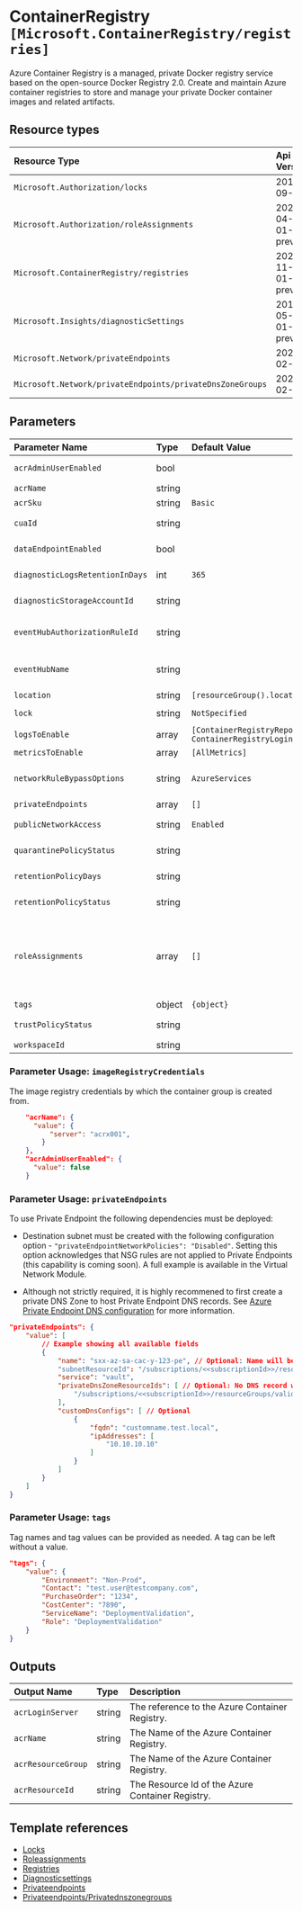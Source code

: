 # ContainerRegistry `[Microsoft.ContainerRegistry/registries]`

Azure Container Registry is a managed, private Docker registry service based on the open-source Docker Registry 2.0. Create and maintain Azure container registries to store and manage your private Docker container images and related artifacts.

## Resource types

| Resource Type | Api Version |
| :-- | :-- |
| `Microsoft.Authorization/locks` | 2016-09-01 |
| `Microsoft.Authorization/roleAssignments` | 2020-04-01-preview |
| `Microsoft.ContainerRegistry/registries` | 2020-11-01-preview |
| `Microsoft.Insights/diagnosticSettings` | 2017-05-01-preview |
| `Microsoft.Network/privateEndpoints` | 2021-02-01 |
| `Microsoft.Network/privateEndpoints/privateDnsZoneGroups` | 2021-02-01 |

## Parameters

| Parameter Name | Type | Default Value | Possible Values | Description |
| :-- | :-- | :-- | :-- | :-- |
| `acrAdminUserEnabled` | bool |  |  | Optional. Enable admin user that have push / pull permission to the registry. |
| `acrName` | string |  |  | Required. Name of your Azure Container Registry |
| `acrSku` | string | `Basic` | `[Basic, Standard, Premium]` | Optional. Tier of your Azure Container Registry. |
| `cuaId` | string |  |  | Optional. Customer Usage Attribution id (GUID). This GUID must be previously registered |
| `dataEndpointEnabled` | bool |  |  | Optional. Enable a single data endpoint per region for serving data. Not relevant in case of disabled public access. |
| `diagnosticLogsRetentionInDays` | int | `365` |  | Optional. Specifies the number of days that logs will be kept for; a value of 0 will retain data indefinitely. |
| `diagnosticStorageAccountId` | string |  |  | Optional. Resource identifier of the Diagnostic Storage Account. |
| `eventHubAuthorizationRuleId` | string |  |  | Optional. Resource ID of the event hub authorization rule for the Event Hubs namespace in which the event hub should be created or streamed to. |
| `eventHubName` | string |  |  | Optional. Name of the event hub within the namespace to which logs are streamed. Without this, an event hub is created for each log category. |
| `location` | string | `[resourceGroup().location]` |  | Optional. Location for all resources. |
| `lock` | string | `NotSpecified` | `[CanNotDelete, NotSpecified, ReadOnly]` | Optional. Specify the type of lock. |
| `logsToEnable` | array | `[ContainerRegistryRepositoryEvents, ContainerRegistryLoginEvents]` | `[ContainerRegistryRepositoryEvents, ContainerRegistryLoginEvents]` | Optional. The name of logs that will be streamed. |
| `metricsToEnable` | array | `[AllMetrics]` | `[AllMetrics]` | Optional. The name of metrics that will be streamed. |
| `networkRuleBypassOptions` | string | `AzureServices` |  | Optional. Whether to allow trusted Azure services to access a network restricted registry. Not relevant in case of public access. - AzureServices or None |
| `privateEndpoints` | array | `[]` |  | Optional. Configuration Details for private endpoints. |
| `publicNetworkAccess` | string | `Enabled` |  | Optional. Whether or not public network access is allowed for the container registry. - Enabled or Disabled |
| `quarantinePolicyStatus` | string |  |  | Optional. The value that indicates whether the policy is enabled or not. |
| `retentionPolicyDays` | string |  |  | Optional. The number of days to retain an untagged manifest after which it gets purged. |
| `retentionPolicyStatus` | string |  |  | Optional. The value that indicates whether the policy is enabled or not. |
| `roleAssignments` | array | `[]` |  | Optional. Array of role assignment objects that contain the 'roleDefinitionIdOrName' and 'principalId' to define RBAC role assignments on this resource. In the roleDefinitionIdOrName attribute, you can provide either the display name of the role definition, or it's fully qualified ID in the following format: '/providers/Microsoft.Authorization/roleDefinitions/c2f4ef07-c644-48eb-af81-4b1b4947fb11' |
| `tags` | object | `{object}` |  | Optional. Tags of the resource. |
| `trustPolicyStatus` | string |  |  | Optional. The value that indicates whether the policy is enabled or not. |
| `workspaceId` | string |  |  | Optional. Resource identifier of Log Analytics. |

### Parameter Usage: `imageRegistryCredentials`

The image registry credentials by which the container group is created from.

```json
    "acrName": {
      "value": {
          "server": "acrx001",
        }
    },
    "acrAdminUserEnabled": {
      "value": false
    }
```

### Parameter Usage: `privateEndpoints`

To use Private Endpoint the following dependencies must be deployed:

- Destination subnet must be created with the following configuration option - `"privateEndpointNetworkPolicies": "Disabled"`.  Setting this option acknowledges that NSG rules are not applied to Private Endpoints (this capability is coming soon). A full example is available in the Virtual Network Module.

- Although not strictly required, it is highly recommened to first create a private DNS Zone to host Private Endpoint DNS records. See [Azure Private Endpoint DNS configuration](https://docs.microsoft.com/en-us/azure/private-link/private-endpoint-dns) for more information.

```json
"privateEndpoints": {
    "value": [
        // Example showing all available fields
        {
            "name": "sxx-az-sa-cac-y-123-pe", // Optional: Name will be automatically generated if one is not provided here
            "subnetResourceId": "/subscriptions/<<subscriptionId>>/resourceGroups/validation-rg/providers/Microsoft.Network/virtualNetworks/sxx-az-vnet-x-001/subnets/sxx-az-subnet-x-001",
            "service": "vault",
            "privateDnsZoneResourceIds": [ // Optional: No DNS record will be created if a private DNS zone Resource ID is not specified
                "/subscriptions/<<subscriptionId>>/resourceGroups/validation-rg/providers/Microsoft.Network/privateDnsZones/privatelink.vaultcore.azure.net"
            ],
            "customDnsConfigs": [ // Optional
                {
                    "fqdn": "customname.test.local",
                    "ipAddresses": [
                        "10.10.10.10"
                    ]
                }
            ]
        }
    ]
}
```

### Parameter Usage: `tags`

Tag names and tag values can be provided as needed. A tag can be left without a value.

```json
"tags": {
    "value": {
        "Environment": "Non-Prod",
        "Contact": "test.user@testcompany.com",
        "PurchaseOrder": "1234",
        "CostCenter": "7890",
        "ServiceName": "DeploymentValidation",
        "Role": "DeploymentValidation"
    }
}
```

## Outputs

| Output Name | Type | Description |
| :-- | :-- | :-- |
| `acrLoginServer` | string | The reference to the Azure Container Registry. |
| `acrName` | string | The Name of the Azure Container Registry. |
| `acrResourceGroup` | string | The Name of the Azure Container Registry. |
| `acrResourceId` | string | The Resource Id of the Azure Container Registry. |

## Template references

- [Locks](https://docs.microsoft.com/en-us/azure/templates/Microsoft.Authorization/2016-09-01/locks)
- [Roleassignments](https://docs.microsoft.com/en-us/azure/templates/Microsoft.Authorization/2020-04-01-preview/roleAssignments)
- [Registries](https://docs.microsoft.com/en-us/azure/templates/Microsoft.ContainerRegistry/2020-11-01-preview/registries)
- [Diagnosticsettings](https://docs.microsoft.com/en-us/azure/templates/Microsoft.Insights/2017-05-01-preview/diagnosticSettings)
- [Privateendpoints](https://docs.microsoft.com/en-us/azure/templates/Microsoft.Network/2021-02-01/privateEndpoints)
- [Privateendpoints/Privatednszonegroups](https://docs.microsoft.com/en-us/azure/templates/Microsoft.Network/2021-02-01/privateEndpoints/privateDnsZoneGroups)
